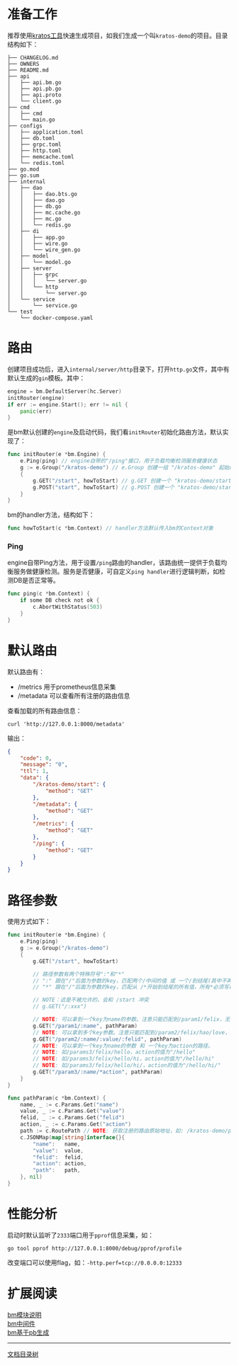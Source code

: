 # 准备工作

推荐使用[kratos工具](kratos-tool.md)快速生成项目，如我们生成一个叫`kratos-demo`的项目。目录结构如下：

```
├── CHANGELOG.md
├── OWNERS
├── README.md
├── api
│   ├── api.bm.go
│   ├── api.pb.go
│   ├── api.proto
│   └── client.go
├── cmd
│   ├── cmd
│   └── main.go
├── configs
│   ├── application.toml
│   ├── db.toml
│   ├── grpc.toml
│   ├── http.toml
│   ├── memcache.toml
│   └── redis.toml
├── go.mod
├── go.sum
├── internal
│   ├── dao
│   │   ├── dao.bts.go
│   │   ├── dao.go
│   │   ├── db.go
│   │   ├── mc.cache.go
│   │   ├── mc.go
│   │   └── redis.go
│   ├── di
│   │   ├── app.go
│   │   ├── wire.go
│   │   └── wire_gen.go
│   ├── model
│   │   └── model.go
│   ├── server
│   │   ├── grpc
│   │   │   └── server.go
│   │   └── http
│   │       └── server.go
│   └── service
│       └── service.go
└── test
    └── docker-compose.yaml
```

# 路由

创建项目成功后，进入`internal/server/http`目录下，打开`http.go`文件，其中有默认生成的`gin`模板。其中：

```go
engine = bm.DefaultServer(hc.Server)
initRouter(engine)
if err := engine.Start(); err != nil {
    panic(err)
}
```

是bm默认创建的`engine`及启动代码，我们看`initRouter`初始化路由方法，默认实现了：

```go
func initRouter(e *bm.Engine) {
	e.Ping(ping) // engine自带的"/ping"接口，用于负载均衡检测服务健康状态
	g := e.Group("/kratos-demo") // e.Group 创建一组 "/kratos-demo" 起始的路由组
	{
		g.GET("/start", howToStart) // g.GET 创建一个 "kratos-demo/start" 的路由，使用GET方式请求，默认处理Handler为howToStart方法
		g.POST("start", howToStart) // g.POST 创建一个 "kratos-demo/start" 的路由，使用POST方式请求，默认处理Handler为howToStart方法
	}
}
```

bm的handler方法，结构如下：

```go
func howToStart(c *bm.Context) // handler方法默认传入bm的Context对象
```

### Ping

engine自带Ping方法，用于设置`/ping`路由的handler，该路由统一提供于负载均衡服务做健康检测。服务是否健康，可自定义`ping handler`进行逻辑判断，如检测DB是否正常等。

```go
func ping(c *bm.Context) {
    if some DB check not ok {
        c.AbortWithStatus(503)
    }
}
```

# 默认路由

默认路由有：

* /metrics 用于prometheus信息采集
* /metadata 可以查看所有注册的路由信息

查看加载的所有路由信息：

```shell
curl 'http://127.0.0.1:8000/metadata'
```

输出：

```json
{
    "code": 0,
    "message": "0",
    "ttl": 1,
    "data": {
        "/kratos-demo/start": {
            "method": "GET"
        },
        "/metadata": {
            "method": "GET"
        },
        "/metrics": {
            "method": "GET"
        },
        "/ping": {
            "method": "GET"
        }
    }
}
```

# 路径参数

使用方式如下：

```go
func initRouter(e *bm.Engine) {
	e.Ping(ping)
	g := e.Group("/kratos-demo")
	{
		g.GET("/start", howToStart)

		// 路径参数有两个特殊符号":"和"*"
		// ":" 跟在"/"后面为参数的key，匹配两个/中间的值 或 一个/到结尾(其中不再包含/)的值
		// "*" 跟在"/"后面为参数的key，匹配从 /*开始到结尾的所有值，所有*必须写在最后且无法多个

		// NOTE：这是不被允许的，会和 /start 冲突
		// g.GET("/:xxx")

		// NOTE: 可以拿到一个key为name的参数。注意只能匹配到/param1/felix，无法匹配/param1/felix/hao(该路径会404)
		g.GET("/param1/:name", pathParam)
		// NOTE: 可以拿到多个key参数。注意只能匹配到/param2/felix/hao/love，无法匹配/param2/felix或/param2/felix/hao
		g.GET("/param2/:name/:value/:felid", pathParam)
		// NOTE: 可以拿到一个key为name的参数 和 一个key为action的路径。
		// NOTE: 如/params3/felix/hello，action的值为"/hello"
		// NOTE: 如/params3/felix/hello/hi，action的值为"/hello/hi"
		// NOTE: 如/params3/felix/hello/hi/，action的值为"/hello/hi/"
		g.GET("/param3/:name/*action", pathParam)
	}
}

func pathParam(c *bm.Context) {
	name, _ := c.Params.Get("name")
	value, _ := c.Params.Get("value")
	felid, _ := c.Params.Get("felid")
	action, _ := c.Params.Get("action")
	path := c.RoutePath // NOTE: 获取注册的路由原始地址，如: /kratos-demo/param1/:name
	c.JSONMap(map[string]interface{}{
		"name":   name,
		"value":  value,
		"felid":  felid,
		"action": action,
		"path":   path,
	}, nil)
}
```

# 性能分析

启动时默认监听了`2333`端口用于`pprof`信息采集，如：

```shell
go tool pprof http://127.0.0.1:8000/debug/pprof/profile
```

改变端口可以使用flag，如：`-http.perf=tcp://0.0.0.0:12333`

# 扩展阅读

[bm模块说明](gin-mod.md)  
[bm中间件](gin-mid.md)  
[bm基于pb生成](gin-pb.md)  

-------------

[文档目录树](summary.md)
